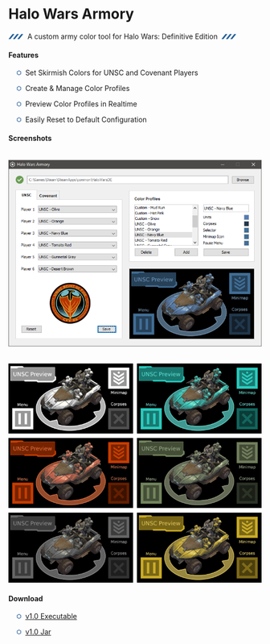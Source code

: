 # Halo Wars Armory
![Lines](src/com/xephorium/armory/ui/resource/image/readmeSmallLines.png)&nbsp; A custom army color tool for Halo Wars: Definitive Edition &nbsp;![Lines](src/com/xephorium/armory/ui/resource/image/readmeSmallLines.png)


#### Features
&nbsp;&nbsp;&nbsp;&nbsp;![Bullet](src/com/xephorium/armory/ui/resource/image/readmeSmallBullet.png)&nbsp; Set Skirmish Colors for UNSC and Covenant Players

&nbsp;&nbsp;&nbsp;&nbsp;![Bullet](src/com/xephorium/armory/ui/resource/image/readmeSmallBullet.png)&nbsp; Create & Manage Color Profiles

&nbsp;&nbsp;&nbsp;&nbsp;![Bullet](src/com/xephorium/armory/ui/resource/image/readmeSmallBullet.png)&nbsp; Preview Color Profiles in Realtime

&nbsp;&nbsp;&nbsp;&nbsp;![Bullet](src/com/xephorium/armory/ui/resource/image/readmeSmallBullet.png)&nbsp; Easily Reset to Default Configuration


#### Screenshots
&nbsp;&nbsp;&nbsp;&nbsp;![UI Preview](src/com/xephorium/armory/ui/resource/image/readmeScreenshot1.png)

&nbsp;&nbsp;&nbsp;&nbsp;![Color Variations](src/com/xephorium/armory/ui/resource/image/readmeScreenshot2.png)


#### Download
&nbsp;&nbsp;&nbsp;&nbsp;![Bullet](src/com/xephorium/armory/ui/resource/image/readmeSmallBullet.png)&nbsp; [v1.0 Executable](https://github.com/Xephorium/HaloWarsArmory/blob/master/release/HaloWarsArmory.exe?raw=true)

&nbsp;&nbsp;&nbsp;&nbsp;![Bullet](src/com/xephorium/armory/ui/resource/image/readmeSmallBullet.png)&nbsp; [v1.0 Jar](https://github.com/Xephorium/HaloWarsArmory/blob/master/release/HaloWarsArmory.jar?raw=true)
